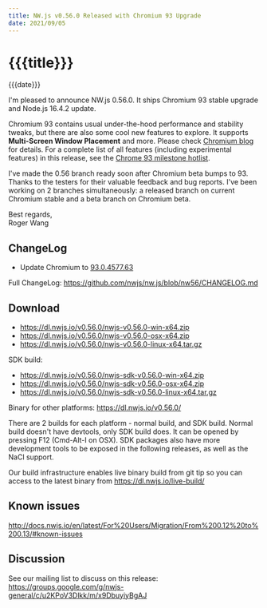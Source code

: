 ```yaml
---
title: NW.js v0.56.0 Released with Chromium 93 Upgrade
date: 2021/09/05
---
```

# {{{title}}}
{{{date}}}

I'm pleased to announce NW.js 0.56.0. It ships Chromium 93 stable upgrade and Node.js 16.4.2 update.

Chromium 93 contains usual under-the-hood performance and stability tweaks, but there are also some cool new features to explore. It supports **Multi-Screen Window Placement** and more. Please check [Chromium blog](https://blog.chromium.org/2021/07/chrome-93-multi-screen-window-placement.html) for details. For a complete list of all features (including experimental features) in this release, see the [Chrome 93 milestone hotlist](https://www.chromestatus.com/features#milestone=93).

I've made the 0.56 branch ready soon after Chromium beta bumps to 93. Thanks to the testers for their valuable feedback and bug reports. I've been working on 2 branches simultaneously: a released branch on current Chromium stable and a beta branch on Chromium beta.

Best regards,  
Roger Wang

## ChangeLog

- Update Chromium to [93.0.4577.63](https://chromereleases.googleblog.com/2021/08/stable-channel-update-for-desktop_31.html)

Full ChangeLog: https://github.com/nwjs/nw.js/blob/nw56/CHANGELOG.md

## Download 

* https://dl.nwjs.io/v0.56.0/nwjs-v0.56.0-win-x64.zip 
* https://dl.nwjs.io/v0.56.0/nwjs-v0.56.0-osx-x64.zip 
* https://dl.nwjs.io/v0.56.0/nwjs-v0.56.0-linux-x64.tar.gz 

SDK build: 
* https://dl.nwjs.io/v0.56.0/nwjs-sdk-v0.56.0-win-x64.zip 
* https://dl.nwjs.io/v0.56.0/nwjs-sdk-v0.56.0-osx-x64.zip 
* https://dl.nwjs.io/v0.56.0/nwjs-sdk-v0.56.0-linux-x64.tar.gz 

Binary for other platforms: https://dl.nwjs.io/v0.56.0/ 

There are 2 builds for each platform - normal build, and SDK build. Normal build doesn't have devtools, only SDK build does. lt can be opened by pressing F12 (Cmd-Alt-I on OSX). SDK packages also have more development tools to be exposed in the following releases, as well as the NaCl support.

Our build infrastructure enables live binary build from git tip so you can access to the latest binary from https://dl.nwjs.io/live-build/ 

## Known issues 

http://docs.nwjs.io/en/latest/For%20Users/Migration/From%200.12%20to%200.13/#known-issues

## Discussion

See our mailing list to discuss on this release: https://groups.google.com/g/nwjs-general/c/u2KPoV3Dlkk/m/x9DbuyiyBgAJ
